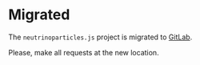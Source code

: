 # Migrated
The `neutrinoparticles.js` project is migrated to [GitLab](https://gitlab.com/neutrinoparticles/neutrinoparticles.js).

Please, make all requests at the new location.
